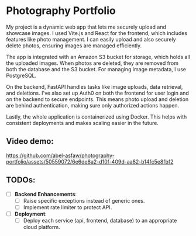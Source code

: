 # Photography Portfolio
My project is a dynamic web app that lets me securely upload and showcase images. I used Vite.js and React for the frontend, which includes features like photo management. I can easily upload and also securely delete photos, ensuring images are managed efficiently.

The app is integrated with an Amazon S3 bucket for storage, which holds all the uploaded images. When photos are deleted, they are removed from both the database and the S3 bucket. For managing image metadata, I use PostgreSQL.

On the backend, FastAPI handles tasks like image uploads, data retrieval, and deletions. I've also set up Auth0 on both the frontend for user login and on the backend to secure endpoints. This means photo upload and deletion are behind authentication, making sure only authorized actions happen.

Lastly, the whole application is containerized using Docker. This helps with consistent deployments and makes scaling easier in the future.

## Video demo:

https://github.com/abel-asfaw/photography-portfolio/assets/50559072/6e6de8a2-d10f-409d-aa82-b14fc5e8fbf2

## TODOs:
- [ ] **Backend Enhancements**:
  - [ ] Raise specific exceptions instead of generic ones.
  - [ ] Implement rate limiter to protect API.

- [ ] **Deployment**:
  - [ ] Deploy each service (api, frontend, database) to an appropriate cloud platform.
